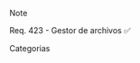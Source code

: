 >[!note]
>Req. 423 - Gestor de archivos ✅
>
>Categorias

<!-- ✅ Este emoji está comentado y no se mostrará --> 